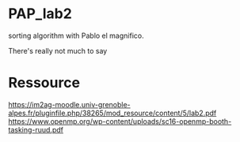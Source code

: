# PAP_lab2
sorting algorithm with Pablo el magnifico.

There's really not much to say

# Ressource
https://im2ag-moodle.univ-grenoble-alpes.fr/pluginfile.php/38265/mod_resource/content/5/lab2.pdf
https://www.openmp.org/wp-content/uploads/sc16-openmp-booth-tasking-ruud.pdf
